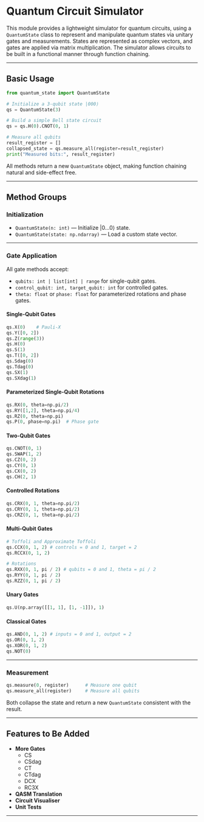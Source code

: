 # Quantum Circuit Simulator

This module provides a lightweight simulator for quantum circuits, using a `QuantumState` class to represent and manipulate quantum states via unitary gates and measurements. States are represented as complex vectors, and gates are applied via matrix multiplication. The simulator allows circuits to be built in a functional manner through function chaining.

---

## Basic Usage

```python
from quantum_state import QuantumState

# Initialize a 3-qubit state |000⟩
qs = QuantumState(3)

# Build a simple Bell state circuit
qs = qs.H(0).CNOT(0, 1)

# Measure all qubits
result_register = []
collapsed_state = qs.measure_all(register=result_register)
print("Measured bits:", result_register)
```

All methods return a new `QuantumState` object, making function chaining natural and side-effect free.

---

## Method Groups

### Initialization

* `QuantumState(n: int)` — Initialize |0...0⟩ state.
* `QuantumState(state: np.ndarray)` — Load a custom state vector.

---

### Gate Application

All gate methods accept:

* `qubits: int | list[int] | range` for single-qubit gates.
* `control_qubit: int, target_qubit: int` for controlled gates.
* `theta: float` or `phase: float` for parameterized rotations and phase gates.

#### Single-Qubit Gates

```python
qs.X(0)    # Pauli-X
qs.Y([0, 2])
qs.Z(range(3))
qs.H(0)
qs.S(1)
qs.T([0, 2])
qs.Sdag(0)
qs.Tdag(0)
qs.SX(1)
qs.SXdag(1)
```

#### Parameterized Single-Qubit Rotations

```python
qs.RX(0, theta=np.pi/2)
qs.RY([1,2], theta=np.pi/4)
qs.RZ(0, theta=np.pi)
qs.P(0, phase=np.pi)  # Phase gate
```

#### Two-Qubit Gates

```python
qs.CNOT(0, 1)
qs.SWAP(1, 2)
qs.CZ(0, 2)
qs.CY(0, 1)
qs.CX(0, 2)
qs.CH(2, 1)
```

#### Controlled Rotations

```python
qs.CRX(0, 1, theta=np.pi/2)
qs.CRY(0, 1, theta=np.pi/2)
qs.CRZ(0, 1, theta=np.pi/2)
```

#### Multi-Qubit Gates

```python
# Toffoli and Approximate Toffoli
qs.CCX(0, 1, 2) # controls = 0 and 1, target = 2
qs.RCCX(0, 1, 2)

# Rotations
qs.RXX(0, 1, pi / 2) # qubits = 0 and 1, theta = pi / 2
qs.RYY(0, 1, pi / 2)
qs.RZZ(0, 1, pi / 2)
```

#### Unary Gates

```python
qs.U(np.array([[1, 1], [1, -1]]), 1)
```

#### Classical Gates
```python
qs.AND(0, 1, 2) # inputs = 0 and 1, output = 2
qs.OR(0, 1, 2)
qs.XOR(0, 1, 2)
qs.NOT(0)
```

---

### Measurement

```python
qs.measure(0, register)      # Measure one qubit
qs.measure_all(register)     # Measure all qubits
```

Both collapse the state and return a new `QuantumState` consistent with the result.

---

## Features to Be Added

* **More Gates** 
    - CS
    - CSdag
    - CT
    - CTdag
    - DCX
    - RC3X
* **QASM Translation**
* **Circuit Visualiser**
* **Unit Tests**

---

